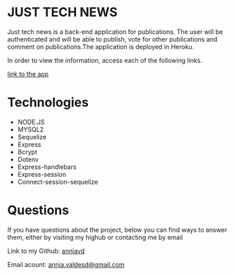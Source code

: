 #  JUST TECH NEWS 


Just tech news is a back-end application for publications. The user will be authenticated and will be able to publish, vote for other publications and comment on publications.The application is deployed in Heroku.

In order to view the information, access each of the following links.

[link to the app](https://just-tech.herokuapp.com/)



# Technologies 

- NODE.JS
- MYSQL2
- Sequelize
- Express
- Bcrypt
- Dotenv
- Express-handlebars
- Express-session
- Connect-session-sequelize


# Questions

  If you have questions about the project, below you can find ways to answer them, either by visiting my highub or contacting me by email
  
  Link to my Github: [anniavd](https://github.com/anniavd)

  
  Email acount: [annia.valdesd@gmail.com](mailto:annia.valdesd@gmail.com)

